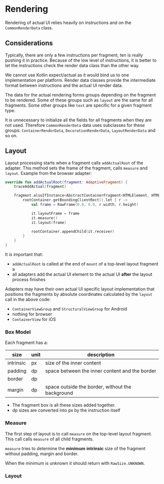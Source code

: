 # Rendering

Rendering of actual UI relies heavily on instructions and on the `CommonRenderData` class. 

## Considerations

Typically, there are only a few instructions per fragment, ten is really pushing it in practice.
Because of the low level of instructions, it is better to let the instructions check the
render data class than the other way.

We cannot use Kotlin expect/actual as it would bind us to one implementation per platform.
Render data classes provide the intermediate format between instructions and the actual UI
render data.

The data for the actual rendering forms groups depending on the fragment to be rendered.
Some of these groups such as `layout` are the same for all fragments. Some other groups
like `text` are specific for a given fragment type. 

It is unnecessary to initialize all the fields for all fragments when they are not used.
Therefore `CommonRenderData` data uses subclasses for these groups: `ContainerRenderData`,
`DecorationRenderData`, `LayoutRenderData` and so on.

## Layout

Layout processing starts when a fragment calls `addActualRoot` of the adapter. This method
sets the frame of the fragment, calls `measure` and `layout`. Example from the browser adapter:

```kotlin
override fun addActualRoot(fragment: AdaptiveFragment) {
    traceAddActual(fragment)

    fragment.alsoIfInstance<AbstractContainerFragment<HTMLElement, HTMLDivElement>> {
        rootContainer.getBoundingClientRect().let { r ->
            val frame = RawFrame(0.0, 0.0, r.width, r.height)

            it.layoutFrame = frame
            it.measure()
            it.layout(frame)

            rootContainer.appendChild(it.receiver)
        }
    }
}
```

It is important that:

- `addActualRoot` is called at the end of `mount` of a top-level layout fragment a
- all adapters add the actual UI element to the actual UI **after** the layout process finishes

Adapters may have their own actual UI specific layout implementation that positions
the fragments by absolute coordinates calculated by the `layout` call in the above code:

- `ContainerViewGroup` and `StructuralViewGroup` for Android
- nothing for browser
- `ContainerView` for iOS

### Box Model

Each fragment has a:

| size      | unit | description                                      |
|-----------|------|--------------------------------------------------|
| intrinsic | px   | size of the inner content                        |
| padding   | dp   | space between the inner content and the border   |
| border    | dp   |                                                  |
| margin    | dp   | space outside the border, without the background |

- The fragment box is all these sizes added together.
- dp sizes are converted into px by the instruction itself

### Measure

The first step of layout is to call `measure` on the top-level layout fragment. This call
calls `measure` of all child fragments.

`measure` tries to determine the **minimum** **intrinsic** size of the fragment without 
padding, margin and border.

When the minimum is unknown it should return with `RawSize.UNKNOWN`.

### Layout


